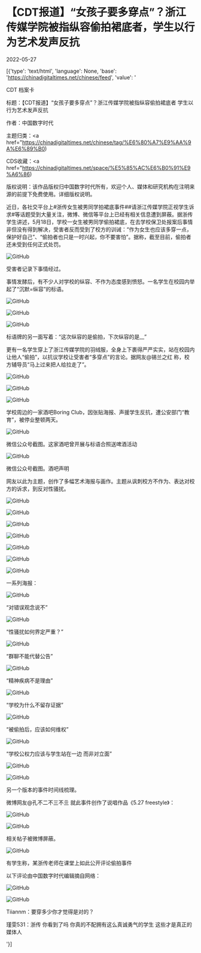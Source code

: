 # 【CDT报道】“女孩子要多穿点”？浙江传媒学院被指纵容偷拍裙底者，学生以行为艺术发声反抗

2022-05-27

[{'type': 'text/html', 'language': None, 'base': 'https://chinadigitaltimes.net/chinese/feed', 'value': '

CDT 档案卡

标题：【CDT报道】“女孩子要多穿点”？浙江传媒学院被指纵容偷拍裙底者 学生以行为艺术发声反抗

作者：中国数字时代

主题归类：<a href="https://chinadigitaltimes.net/chinese/tag/%E6%80%A7%E9%AA%9A%E6%89%B0)

CDS收藏：<a href="https://chinadigitaltimes.net/space/%E5%85%AC%E6%B0%91%E9%A6%86)

版权说明：该作品版权归中国数字时代所有，欢迎个人、媒体和研究机构在注明来源的前提下免费使用。详细版权说明。





近日，各社交平台上#浙传女生被男同学拍裙底事件##请浙江传媒学院正视学生诉求#等话题受到大量关注，微博、微信等平台上已经有相关信息遭到屏蔽。据浙传学生讲述，5月18日，学校一女生被男同学偷拍裙底，在去学校保卫处报案后事情非但没有得到解决，受害者反而受到了校方的训诫：“作为女生也应该多穿一点，保护好自己”、“偷拍者也只是一时兴起，你不要害怕”。据称，截至目前，偷拍者还未受到任何正式处罚。

![GitHub](https://chinadigitaltimes.net/chinese/files/2022/05/image-1653689036788.png)

受害者记录下事情经过。

事情发酵后，有不少人对学校的纵容、不作为态度感到愤怒。一名学生在校园内举起了“沉默=纵容”的标语。

![GitHub](https://chinadigitaltimes.net/chinese/files/2022/05/image-1653690006207.png)

![GitHub](https://chinadigitaltimes.net/chinese/files/2022/05/image-1653690028394.png)

![GitHub](https://chinadigitaltimes.net/chinese/files/2022/05/image-1653690498392.png)

标语牌的另一面写着：“这次纵容的是偷拍，下次纵容的是__”

更有一名学生穿上了浙江传媒学院的羽绒服，全身上下裹得严严实实，站在校园内让他人“偷拍”，以抗议学校让受害者“多穿点”的言论。据网友@锡兰之红 称，校方辅导员“马上过来把人给拉走了”。

![GitHub](https://chinadigitaltimes.net/chinese/files/2022/05/image-1653690162561.png)

![GitHub](https://chinadigitaltimes.net/chinese/files/2022/05/image-1653690179593.png)

![GitHub](https://chinadigitaltimes.net/chinese/files/2022/05/image-1653690595475.png)

学校周边的一家酒吧Boring Club，因张贴海报、声援学生反抗，遭公安部门“教育”，被停业整顿两天。

![GitHub](https://chinadigitaltimes.net/chinese/files/2022/05/image-1653692302659.png)

微信公众号截图。这家酒吧曾开展与标语合照送啤酒活动

![GitHub](https://chinadigitaltimes.net/chinese/files/2022/05/image-1653692432291.png)

微信公众号截图。酒吧声明

网友以此为主题，创作了多幅艺术海报与画作。主题从讽刺校方不作为、表达对校方的诉求，到反对性骚扰。

![GitHub](https://chinadigitaltimes.net/chinese/files/2022/05/image-1653690863317.png)

![GitHub](https://chinadigitaltimes.net/chinese/files/2022/05/image-1653690870446.png)

![GitHub](https://chinadigitaltimes.net/chinese/files/2022/05/image-1653690879035.png)

![GitHub](https://chinadigitaltimes.net/chinese/files/2022/05/image-1653690903849.png)

![GitHub](https://chinadigitaltimes.net/chinese/files/2022/05/image-1653690912419.png)

![GitHub](https://chinadigitaltimes.net/chinese/files/2022/05/image-1653690921410.png)

![GitHub](https://chinadigitaltimes.net/chinese/files/2022/05/image-1653690929441.png)

一系列海报：

![GitHub](https://chinadigitaltimes.net/chinese/files/2022/05/image-1653691041610.png)

“对错误观念说不”

![GitHub](https://chinadigitaltimes.net/chinese/files/2022/05/image-1653691089517.png)

“性骚扰如何界定严重？”

![GitHub](https://chinadigitaltimes.net/chinese/files/2022/05/image-1653691120198.png)

“群聊不能代替公告”

![GitHub](https://chinadigitaltimes.net/chinese/files/2022/05/image-1653691141895.png)

“精神疾病不是理由”

![GitHub](https://chinadigitaltimes.net/chinese/files/2022/05/image-1653691301184.png)

“学校为什么不留存证据”

![GitHub](https://chinadigitaltimes.net/chinese/files/2022/05/image-1653691325193.png)

“被偷拍后，应该如何维权”

![GitHub](https://chinadigitaltimes.net/chinese/files/2022/05/image-1653691350542.png)

“学校公权力应该与学生站在一边 而非对立面”

![GitHub](https://chinadigitaltimes.net/chinese/files/2022/05/image-1653691398155.png)

![GitHub](https://chinadigitaltimes.net/chinese/files/2022/05/image-1653691412073.png)

另一个版本的事件时间线梳理。

微博网友@孔不二不三不亖 就此事件创作了说唱作品《5.27 freestyle》：

![GitHub](https://chinadigitaltimes.net/chinese/files/2022/05/image-1653691724849.png)



![GitHub](https://chinadigitaltimes.net/chinese/files/2022/05/image-1653692112127.png)

相关帖子被微博屏蔽。

![GitHub](https://chinadigitaltimes.net/chinese/files/2022/05/image-1653689370835.png)

有学生称，某浙传老师在课堂上如此公开评论偷拍事件

以下评论由中国数字时代编辑摘自网络：

![GitHub](https://chinadigitaltimes.net/chinese/files/2022/05/image-1653692044000.png)



![GitHub](https://chinadigitaltimes.net/chinese/files/2022/05/image-1653692645548.png)

Tiiannm：要穿多少你才觉得是对的？

瑾雯531：浙传 你看到了吗 你真的不配拥有这么真诚勇气的学生 这些才是真正的媒体人

'}]